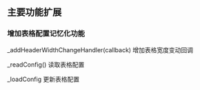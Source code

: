 ## 主要功能扩展

### 增加表格配置记忆化功能

_addHeaderWidthChangeHandler(callback) 增加表格宽度变动回调

_readConfig() 读取表格配置

_loadConfig 更新表格配置